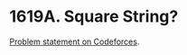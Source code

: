 # 1619A. Square String?

[Problem statement on Codeforces](https://codeforces.com/problemset/problem/1619/A?locale=en).